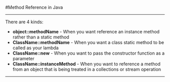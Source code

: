 #Method Reference in Java

---
There are 4 kinds:
- **object::methodName** - When you want reference an instance method rather than a static method
- **ClassName::methodName** - When you want a class static method to be called as your lambda
- **ClassName::new** - When you want to pass the constructor function as a parameter
- **ClassName::instanceMethod** - When you want to reference a method from an object that is being treated in a collections or stream operation

---
